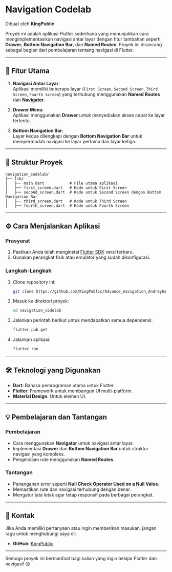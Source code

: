 
# Navigation Codelab


Dibuat oleh **KingPublic**

Proyek ini adalah aplikasi Flutter sederhana yang menunjukkan cara mengimplementasikan navigasi antar layar dengan fitur tambahan seperti **Drawer**, **Bottom Navigation Bar**, dan **Named Routes**. Proyek ini dirancang sebagai bagian dari pembelajaran tentang navigasi di Flutter.

---

## 🚀 Fitur Utama

1. **Navigasi Antar Layar**:  
   Aplikasi memiliki beberapa layar (`First Screen`, `Second Screen`, `Third Screen`, `Fourth Screen`) yang terhubung menggunakan **Named Routes** dan **Navigator**.
   
2. **Drawer Menu**:  
   Aplikasi menggunakan **Drawer** untuk menyediakan akses cepat ke layar tertentu.

3. **Bottom Navigation Bar**:  
   Layar kedua dilengkapi dengan **Bottom Navigation Bar** untuk mempermudah navigasi ke layar pertama dan layar ketiga.

---

## 📂 Struktur Proyek

```plaintext
navigation_codelab/
├── lib/
│   ├── main.dart           # File utama aplikasi
│   ├── first_screen.dart   # Kode untuk First Screen
│   ├── second_screen.dart  # Kode untuk Second Screen dengan Bottom Navigation Bar
│   ├── third_screen.dart   # Kode untuk Third Screen
│   ├── fourth_screen.dart  # Kode untuk Fourth Screen
```

---

## ⚙️ Cara Menjalankan Aplikasi

### Prasyarat
1. Pastikan Anda telah menginstal [Flutter SDK](https://flutter.dev/docs/get-started/install) versi terbaru.
2. Gunakan perangkat fisik atau emulator yang sudah dikonfigurasi.

### Langkah-Langkah
1. Clone repository ini:
   ```bash
   git clone https://github.com/KingPublic/Advance_navigation_Andreyhs
   ```
2. Masuk ke direktori proyek:
   ```bash
   cd navigation_codelab
   ```
3. Jalankan perintah berikut untuk mendapatkan semua dependensi:
   ```bash
   flutter pub get
   ```
4. Jalankan aplikasi:
   ```bash
   flutter run
   ```

---

## 🛠️ Teknologi yang Digunakan
- **Dart**: Bahasa pemrograman utama untuk Flutter.
- **Flutter**: Framework untuk membangun UI multi-platform.
- **Material Design**: Untuk elemen UI.

---

## 💡 Pembelajaran dan Tantangan
### Pembelajaran
- Cara menggunakan **Navigator** untuk navigasi antar layar.
- Implementasi **Drawer** dan **Bottom Navigation Bar** untuk struktur navigasi yang kompleks.
- Pengelolaan rute menggunakan **Named Routes**.

### Tantangan
- Penanganan error seperti **Null Check Operator Used on a Null Value**.
- Memastikan rute dan navigasi terhubung dengan benar.
- Mengatur tata letak agar tetap responsif pada berbagai perangkat.

---

## 📧 Kontak
Jika Anda memiliki pertanyaan atau ingin memberikan masukan, jangan ragu untuk menghubungi saya di:  
- **GitHub**: [KingPublic](https://github.com/KingPublic)

---

Semoga proyek ini bermanfaat bagi kalian yang ingin belajar Flutter dan navigasi! 😊
